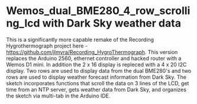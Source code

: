 # Wemos_dual_BME280_4_row_scrolling_lcd with Dark Sky weather data
This is a significantly more capable remake of the Recording Hygrothermograph project here - https://github.com/jlmyra/Recording_HygroThermograph. This version replaces the Arduino 2560, ethernet controller and hacked
router with a Wemos D1 mini. In addition the 2 x 16 display is repleced with a 4 x 20 I2C display. Two rows are used to display data from the dual BME280's and two rows are used to display weather forecast information from Dark Sky. The sketch incorporates functions that scroll the data on 3 lines of the LCD, get time from an NTP server, gets weather data from Dark Sky, and organizes the sketch via multi-tab in the Arduino IDE.
